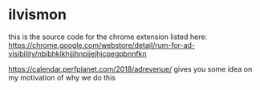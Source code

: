 # ilvismon

this is the source code for the chrome extension listed here: https://chrome.google.com/webstore/detail/rum-for-ad-visibility/nbibhklkhjjjhnpjjejhjcpegpbnnfkn

https://calendar.perfplanet.com/2018/adrevenue/ gives you some idea on my motivation of why we do this
